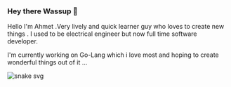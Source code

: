 ### Hey there Wassup 👋



Hello I'm Ahmet .Very lively and quick learner guy who loves to create new things . I used to be electrical engineer but now full time software developer.


I'm currently working on Go-Lang which i love most and hoping to create wonderful things out of it ...


![snake svg](https://github.com/ASaidOguz/ASaidOguz/blob/output/github-contribution-grid-snake.svg)
